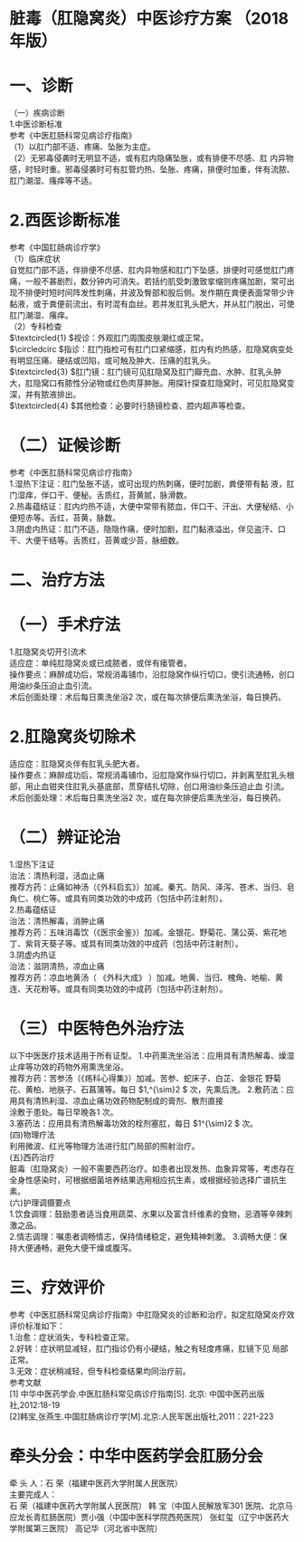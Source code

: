 # 脏毒（肛隐窝炎）中医诊疗方案 （2018 年版）  
# 一、诊断  
（一）疾病诊断  
1.中医诊断标准  
参考《中医肛肠科常见病诊疗指南》  
（1）以肛门部不适、疼痛、坠胀为主症。  
（2）无邪毒侵袭时无明显不适，或有肛内隐痛坠胀，或有排便不尽感、肛 内异物感，时轻时重。邪毒侵袭时可有肛管灼热、坠胀、疼痛，排便时加重，伴有流脓、肛门潮湿、瘙痒等不适。  
# 2.西医诊断标准  
参考《中国肛肠病诊疗学》  
（1）临床症状  
自觉肛门部不适，伴排便不尽感、肛内异物感和肛门下坠感，排便时可感觉肛门疼痛，一般不甚剧烈，数分钟内可消失。若括约肌受刺激致挛缩则疼痛加剧，常可出现不排便时短时间阵发性刺痛，并波及臀部和股后侧。发作期在粪便表面常带少许黏液，或于粪便前流出，有时混有血丝。若并发肛乳头肥大，并从肛门脱出，可使肛门潮湿、瘙痒。  
（2）专科检查  
$\textcircled{1} $视诊：外观肛门周围皮肤潮红或正常。  
$\circledcirc $指诊：肛门指检可有肛门口紧缩感，肛内有灼热感，肛隐窝病变处有明显压痛、硬结或凹陷，或可触及肿大、压痛的肛乳头。  
$\textcircled{3} $肛门镜：肛门镜可见肛隐窝及肛门瓣充血、水肿、肛乳头肿大，肛隐窝口有脓性分泌物或红色肉芽肿胀。用探针探查肛隐窝时，可见肛隐窝变深，并有脓液排出。  
$\textcircled{4} $其他检查：必要时行肠镜检查、腔内超声等检查。  
# （二）证候诊断  
参考《中医肛肠科常见病诊疗指南》  
1.湿热下注证：肛门坠胀不适，或可出现灼热刺痛，便时加剧，粪便带有黏 液，肛门湿痒，伴口干、便秘。舌质红，苔黄腻，脉滑数。  
2.热毒蕴结证：肛内灼热不适，大便中常带有脓血，伴口干、汗出、大便秘结、小便短赤等。舌红，苔黄，脉数。  
3.阴虚内热证：肛门不适，隐隐作痛，便时加剧，肛门黏液溢出，伴见盗汗、口干、大便干结等。舌质红，苔黄或少苔，脉细数。  
# 二、治疗方法  
# （一）手术疗法  
1.肛隐窝炎切开引流术  
适应症：单纯肛隐窝炎或已成脓者，或伴有瘘管者。  
操作要点：麻醉成功后，常规消毒铺巾，沿肛隐窝作纵行切口，使引流通畅，创口用油纱条压迫止血引流。  
术后创面处理：术后每日熏洗坐浴2 次，或在每次排便后熏洗坐浴，每日换药。  
# 2.肛隐窝炎切除术  
适应症：肛隐窝炎伴有肛乳头肥大者。  
操作要点：麻醉成功后，常规消毒铺巾，沿肛隐窝作纵行切口，并剥离至肛乳头根部，用止血钳夹住肛乳头基底部，贯穿结扎切除，创口用油纱条压迫止血 引流。  
术后创面处理：术后每日熏洗坐浴2 次，或在每次排便后熏洗坐浴，每日换药。  
# （二）辨证论治  
1.湿热下注证  
治法：清热利湿，活血止痛  
推荐方药：止痛如神汤（《外科启玄》）加减。秦艽、防风、泽泻、苍术、当归、皂角仁、桃仁等。或具有同类功效的中成药（包括中药注射剂）。  
2.热毒蕴结证  
治法：清热解毒，消肿止痛  
推荐方药：五味消毒饮（《医宗金鉴》）加减。金银花、野菊花、蒲公英、紫花地丁、紫背天葵子等。或具有同类功效的中成药（包括中药注射剂）。  
3.阴虚内热证  
治法：滋阴清热，凉血止痛  
推荐方药：凉血地黄汤（ 《外科大成》 ）加减。地黄、当归、槐角、地榆、黄 连、天花粉等。或具有同类功效的中成药（包括中药注射剂）。  
# （三）中医特色外治疗法  
以下中医医疗技术适用于所有证型。 1.中药熏洗坐浴法：应用具有清热解毒、燥湿止痒等功效的药物外用熏洗坐浴。  
推荐方药：苦参汤（《疡科心得集》）加减。苦参、蛇床子、白芷、金银花 野菊花、黄柏、地肤子、石菖蒲等。每日 $1\,^{\sim}2 $ 次，先熏后洗。 2.敷药法：应用具有清热利湿、凉血止痛功效药物配制成的膏剂、散剂直接  
涂敷于患处。每日早晚各1 次。  
3.塞药法：应用具有清热解毒功效的栓剂塞肛，每日 $1^{\sim}2 $ 次。  
(四)物理疗法  
利用微波、红光等物理方法进行肛门局部的照射治疗。  
(五)西药治疗  
脏毒（肛隐窝炎）一般不需要西药治疗。如患者出现发热、血象异常等，考虑存在全身性感染时，可根据细菌培养结果选用相应抗生素，或根据经验选择广谱抗生素。  
(六)护理调摄要点  
1.饮食调理：鼓励患者适当食用蔬菜、水果以及富含纤维素的食物，忌酒等辛辣刺激之品。  
2.情志调理：嘱患者调畅情志，保持情绪稳定，避免精神刺激。 3.调畅大便：保持大便通畅，避免大便干燥或腹泻。  
# 三、疗效评价  
参考《中医肛肠科常见病诊疗指南》中肛隐窝炎的诊断和治疗，拟定肛隐窝炎疗效评价标准如下：  
1.治愈：症状消失，专科检查正常。  
2.好转：症状明显减轻，肛门指诊仍有小硬结，触之有轻度疼痛，肛镜下见 局部正常。  
3.无效：症状稍减轻，但专科检查结果均同治疗前。  
参考文献  
[1] 中华中医药学会.中医肛肠科常见病诊疗指南[S]. 北京: 中国中医药出版社,2012:18-19  
[2]韩宝,张燕生.中国肛肠病诊疗学[M].北京:人民军医出版社,2011：221-223  
# 牵头分会：中华中医药学会肛肠分会  
牵 头 人：石  荣（福建中医药大学附属人民医院）  
主要完成人：  
石  荣（福建中医药大学附属人民医院） 韩  宝（中国人民解放军301 医院、北京马应龙长青肛肠医院）贾小强（中国中医科学院西苑医院） 张虹玺（辽宁中医药大学附属第三医院） 高记华（河北省中医院）  